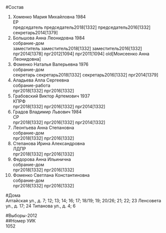 #Состав  
1. Хоменко Мария Михайловна 1984  
    ЕР  
    председатель председатель2018[1332] председатель2016[1332] секретарь2014[1379]  
2. Большова Анна Леонидовна 1984  
    собрание-дом  
    заместитель заместитель2018[1332] заместитель2016[1332] прг2014[1378] прг2012[1094] прг2011[1094] old[Моисеенко Анна Леонидовна]  
3. Фоменко Наталья Валерьевна 1976  
    собрание-дом  
    секретарь секретарь2018[1332] секретарь2016[1332] прг2014[1379]  
4. Аладьева Алла Сергеевна  
    собрание-работа  
    прг2018[1332] прг2016[1332]  
5. Грабовский Виктор Артемович 1937  
    КПРФ  
    прг2018[1332] прг2016[1332] прг2014[1332]  
6. Градов Владимир Львович 1984  
    СР  
    прг2018[1332] прг2016[1332] прг2014[1332]  
7. Леонтьева Анна Степановна  
    собрание-дом  
    прг2018[1332] прг2016[1332]  
8. Степанова Ирина Александровна  
    ЛДПР  
    прг2018[1332] прг2016[1332]  
9. Федорова Анна Ильинична  
    собрание-дом  
    прг2018[1332] прг2016[1332]  
10. Фоменко Светлана Константиновна  
    собрание-дом  
    прг2018[1332] прг2016[1332]  

#Дома  
Алтайская ул., д. 7; 12; 13; 14; 16; 17; 18/19; 19; 20/26; 21; 22; 23 Ленсовета ул., д. 17; 24 Типанова ул., д. 4; 6  
  
#Выборы-2012  
##Номер УИК  
1052  
